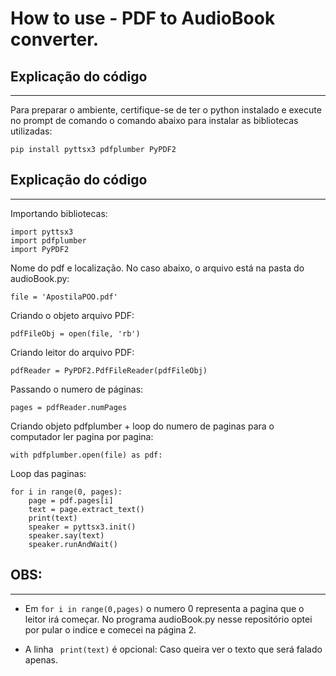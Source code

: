 # How to use - PDF to AudioBook converter.

## Explicação do código
<hr>

Para preparar o ambiente, certifique-se de ter o python instalado e execute no prompt de comando o comando abaixo para instalar as bibliotecas utilizadas:

```
pip install pyttsx3 pdfplumber PyPDF2
```

## Explicação do código
<hr>

Importando bibliotecas:
```
import pyttsx3
import pdfplumber
import PyPDF2
```

Nome do pdf e localização. No caso abaixo, o arquivo está na pasta do audioBook.py:
```
file = 'ApostilaPOO.pdf'
```

Criando o objeto arquivo PDF:
```
pdfFileObj = open(file, 'rb')
```

Criando leitor do arquivo PDF:
```
pdfReader = PyPDF2.PdfFileReader(pdfFileObj)
```

Passando o numero de páginas:
```
pages = pdfReader.numPages
```

Criando objeto pdfplumber + loop do numero de paginas para o computador ler pagina por pagina: 
```
with pdfplumber.open(file) as pdf:
```
Loop das paginas:
```
for i in range(0, pages):
    page = pdf.pages[i]
    text = page.extract_text()
    print(text)
    speaker = pyttsx3.init()
    speaker.say(text)
    speaker.runAndWait()
```

## OBS:
<hr>

* Em ``` for i in range(0,pages) ``` o numero 0 representa a pagina que o leitor irá começar. No programa audioBook.py nesse repositório optei por pular o indice e comecei na página 2.

* A linha ``` print(text)``` é opcional: Caso queira ver o texto que será falado apenas.

